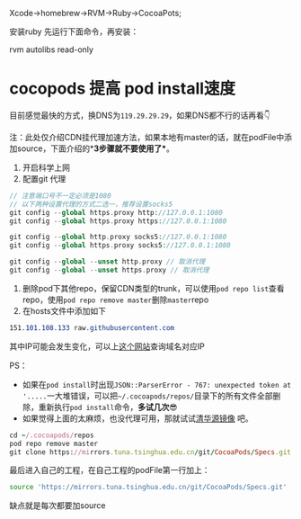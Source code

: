 Xcode->homebrew->RVM->Ruby->CocoaPots;



安装ruby
先运行下面命令，再安装：

rvm autolibs read-only





# cocopods 提高 pod install速度

目前感觉最快的方式，换DNS为`119.29.29.29`，如果DNS都不行的话再看👇

注：此处仅介绍CDN挂代理加速方法，如果本地有master的话，就在podFile中添加source，下面介绍的***3步骤就不要使用了\***。

1. 开启科学上网
2. 配置git 代理

```php
// 注意端口号不一定必须是1080
// 以下两种设置代理的方式二选一，推荐设置socks5
git config --global https.proxy http://127.0.0.1:1080
git config --global https.proxy https://127.0.0.1:1080

git config --global http.proxy socks5://127.0.0.1:1080
git config --global https.proxy socks5://127.0.0.1:1080

git config --global --unset http.proxy // 取消代理
git config --global --unset https.proxy // 取消代理
```

1. 删除pod下其他repo，保留CDN类型的trunk，可以使用`pod repo list`查看repo，使用`pod repo remove master`删除`master`repo
2. 在hosts文件中添加如下

```css
151.101.108.133 raw.githubusercontent.com
```

其中IP可能会发生变化，可以上[这个网站](https://links.jianshu.com/go?to=https%3A%2F%2Fip.tool.chinaz.com%2F)查询域名对应IP

PS：

- 如果在`pod install`时出现`JSON::ParserError - 767: unexpected token at '.....`一大堆错误，可以把`~/.cocoapods/repos/`目录下的所有文件全部删除，重新执行`pod install`命令，**多试几次**😎
- 如果觉得上面的太麻烦，也没代理可用，那就试试[清华源镜像](https://links.jianshu.com/go?to=https%3A%2F%2Fmirrors.tuna.tsinghua.edu.cn%2Fhelp%2FCocoaPods%2F)
  吧。

```ruby
cd ~/.cocoapods/repos 
pod repo remove master
git clone https://mirrors.tuna.tsinghua.edu.cn/git/CocoaPods/Specs.git master
```

最后进入自己的工程，在自己工程的podFile第一行加上：

```bash
source 'https://mirrors.tuna.tsinghua.edu.cn/git/CocoaPods/Specs.git'
```

缺点就是每次都要加source